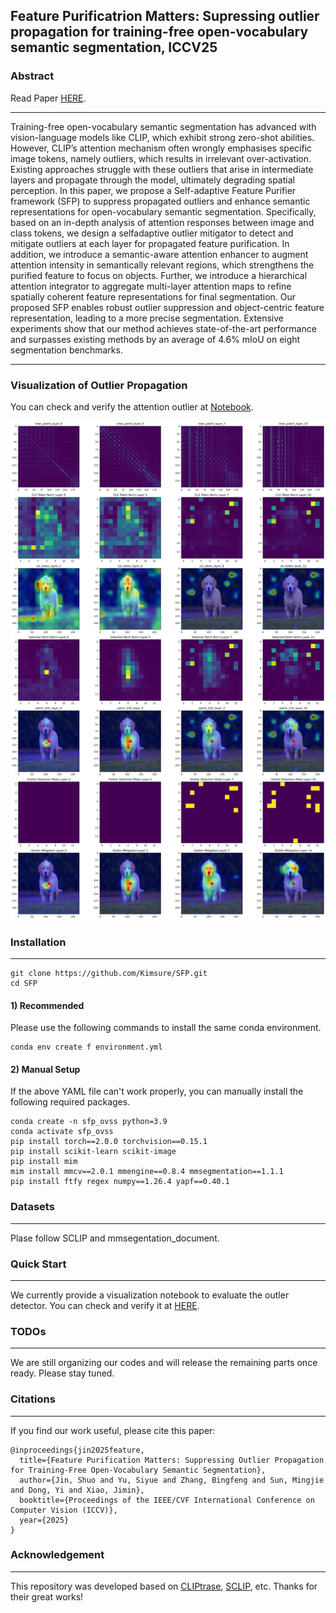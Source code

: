 ## Feature Purificatrion Matters: Supressing outlier propagation for training-free open-vocabulary semantic segmentation, ICCV25

### Abstract

Read Paper [HERE](https://openaccess.thecvf.com/content/ICCV2025/papers/Jin_Feature_Purification_Matters_Suppressing_Outlier_Propagation_for_Training-Free_Open-Vocabulary_Semantic_ICCV_2025_paper.pdf).

---
Training-free open-vocabulary semantic segmentation has advanced with vision-language models like CLIP, which exhibit strong zero-shot abilities. However, CLIP’s attention mechanism often wrongly emphasises specific image tokens, namely outliers, which results in irrelevant over-activation. Existing approaches struggle with these outliers that arise in intermediate layers and propagate through the model, ultimately degrading spatial perception. In this paper, we propose a Self-adaptive Feature Purifier framework (SFP) to suppress propagated outliers and enhance semantic representations for open-vocabulary semantic segmentation. Specifically, based on an in-depth analysis of attention responses between image and class tokens, we design a selfadaptive outlier mitigator to detect and mitigate outliers at each layer for propagated feature purification. In addition, we introduce a semantic-aware attention enhancer to augment attention intensity in semantically relevant regions, which strengthens the purified feature to focus on objects. Further, we introduce a hierarchical attention integrator to aggregate multi-layer attention maps to refine spatially coherent feature representations for final segmentation. Our proposed SFP enables robust outlier suppression and object-centric feature representation, leading to a more precise segmentation. Extensive experiments show that our method achieves state-of-the-art performance and surpasses existing methods by an average of 4.6% mIoU on eight segmentation benchmarks.

---

### Visualization of Outlier Propagation

You can check and verify the attention outlier at [Notebook](outlier_vis.ipynb).

![fig](./figs/outlier_vis.png)


### Installation
---
```
git clone https://github.com/Kimsure/SFP.git
cd SFP
```

#### 1) Recommended

Please use the following commands to install the same conda environment.
```
conda env create f environment.yml
```

#### 2) Manual Setup

If the above YAML file can't work properly, you can manually install the following required packages.

```
conda create -n sfp_ovss python=3.9
conda activate sfp_ovss
pip install torch==2.0.0 torchvision==0.15.1
pip install scikit-learn scikit-image
pip install mim
mim install mmcv==2.0.1 mmengine==0.8.4 mmsegmentation==1.1.1
pip install ftfy regex numpy==1.26.4 yapf==0.40.1
```

### Datasets
---
Plase follow SCLIP and mmsegentation_document.

### Quick Start
---
We currently provide a visualization notebook to evaluate the outler detector. You can check and verify it at [HERE](outlier_vis.ipynb).

### TODOs
---
We are still organizing our codes and will release the remaining parts once ready. Please stay tuned.

### Citations
---
If you find our work useful, please cite this paper:
```
@inproceedings{jin2025feature,
  title={Feature Purification Matters: Suppressing Outlier Propagation for Training-Free Open-Vocabulary Semantic Segmentation},
  author={Jin, Shuo and Yu, Siyue and Zhang, Bingfeng and Sun, Mingjie and Dong, Yi and Xiao, Jimin},
  booktitle={Proceedings of the IEEE/CVF International Conference on Computer Vision (ICCV)},
  year={2025}
}
```

### Acknowledgement
---
This repository was developed based on [CLIPtrase](https://github.com/leaves162/CLIPtrase), [SCLIP](https://github.com/wangf3014/SCLIP), etc. Thanks for their great works!